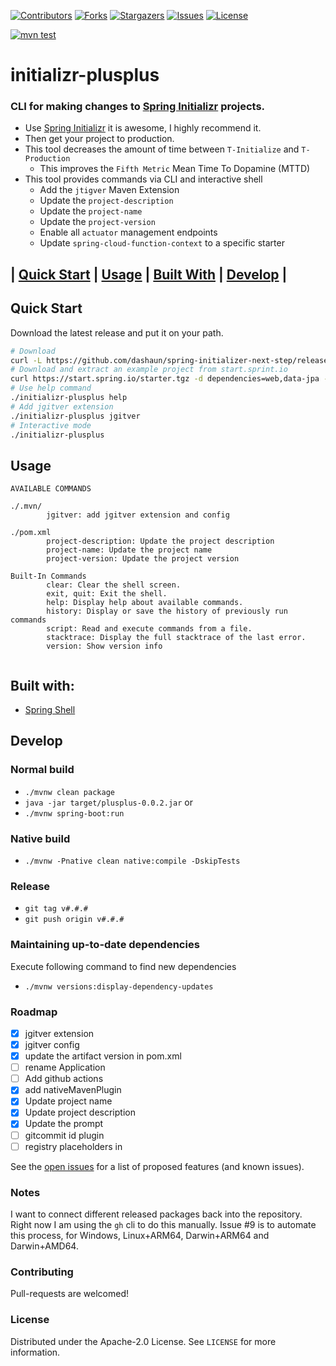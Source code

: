 [![Contributors][contributors-shield]][contributors-url]
[![Forks][forks-shield]][forks-url]
[![Stargazers][stars-shield]][stars-url]
[![Issues][issues-shield]][issues-url]
[![License][license-shield]][license-url]

[![mvn test](https://github.com/dashaun/spring-initializer-next-step/actions/workflows/mvn-test.yml/badge.svg)](https://github.com/dashaun/spring-initializer-next-step/actions/workflows/mvn-test.yml)

# initializr-plusplus
### CLI for making changes to [Spring Initializr](https://start.spring.io) projects.

- Use [Spring Initializr](https://start.spring.io) it is awesome, I highly recommend it.
- Then get your project to production.
- This tool decreases the amount of time between `T-Initialize` and `T-Production`
  - This improves the `Fifth Metric` Mean Time To Dopamine (MTTD)
- This tool provides commands via CLI and interactive shell
  - Add the `jtigver` Maven Extension
  - Update the `project-description`
  - Update the `project-name`
  - Update the `project-version`
  - Enable all `actuator` management endpoints
  - Update `spring-cloud-function-context` to a specific starter

## | [Quick Start](#quick-start) | [Usage](#usage) | [Built With](#built-with) | [Develop](#develop) |

## Quick Start

Download the latest release and put it on your path.

```bash
# Download 
curl -L https://github.com/dashaun/spring-initializer-next-step/releases/download/v0.0.1/initializr-plusplus-linux-amd64 --output initializr-plusplus
# Download and extract an example project from start.sprint.io
curl https://start.spring.io/starter.tgz -d dependencies=web,data-jpa -d type=maven-project -d baseDir=./ | tar -xzvf -
# Use help command
./initializr-plusplus help
# Add jgitver extension
./initializr-plusplus jgitver
# Interactive mode
./initializr-plusplus
```

## Usage

```text
AVAILABLE COMMANDS

./.mvn/
        jgitver: add jgitver extension and config

./pom.xml
        project-description: Update the project description
        project-name: Update the project name
        project-version: Update the project version

Built-In Commands
        clear: Clear the shell screen.
        exit, quit: Exit the shell.
        help: Display help about available commands.
        history: Display or save the history of previously run commands
        script: Read and execute commands from a file.
        stacktrace: Display the full stacktrace of the last error.
        version: Show version info
        
```

## Built with:

* [Spring Shell](https://spring.io/projects/spring-shell)

## Develop

### Normal build

- `./mvnw clean package`
- `java -jar target/plusplus-0.0.2.jar`
or
- `./mvnw spring-boot:run`

### Native build

- `./mvnw -Pnative clean native:compile -DskipTests`

### Release

- `git tag v#.#.#`
- `git push origin v#.#.#`

### Maintaining up-to-date dependencies

Execute following command to find new dependencies

- `./mvnw versions:display-dependency-updates`

### Roadmap

- [X] jgitver extension
- [X] jgitver config
- [X] update the artifact version in pom.xml
- [ ] rename Application
- [ ] Add github actions
- [X] add nativeMavenPlugin
- [X] Update project name
- [X] Update project description
- [X] Update the prompt
- [ ] gitcommit id plugin
- [ ] registry placeholders in <properties>

See the [open issues](https://github.com/dashaun/spring-initializer-next-step/issues) for a list of proposed features (and known issues).

### Notes

I want to connect different released packages back into the repository.
Right now I am using the `gh` cli to do this manually.
Issue #9 is to automate this process, for Windows, Linux+ARM64, Darwin+ARM64 and Darwin+AMD64.

### Contributing

Pull-requests are welcomed!

### License

Distributed under the Apache-2.0 License. See `LICENSE` for more information.

[contributors-shield]: https://img.shields.io/github/contributors/dashaun/spring-initializer-next-step.svg?style=for-the-badge
[contributors-url]: https://github.com/dashaun/spring-initializer-next-step/graphs/contributors
[forks-shield]: https://img.shields.io/github/forks/dashaun/spring-initializer-next-step.svg?style=for-the-badge
[forks-url]: https://github.com/dashaun/spring-initializer-next-step/network/members
[stars-shield]: https://img.shields.io/github/stars/dashaun/spring-initializer-next-step.svg?style=for-the-badge
[stars-url]: https://github.com/dashaun/spring-initializer-next-step/stargazers
[issues-shield]: https://img.shields.io/github/issues/dashaun/spring-initializer-next-step.svg?style=for-the-badge
[issues-url]: https://github.com/dashaun/spring-initializer-next-step/issues
[license-shield]: https://img.shields.io/github/license/dashaun/spring-initializer-next-step.svg?style=for-the-badge
[license-url]: https://github.com/dashaun/spring-initializer-next-step/blob/master/LICENSE.txt